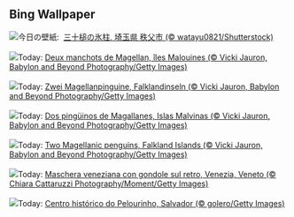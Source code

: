 ## Bing Wallpaper
![](https://www.bing.com/th?id=OHR.Misotsuchi2025_JA-JP3931043311_UHD.jpg&w=1000)今日の壁紙: &nbsp;[三十槌の氷柱, 埼玉県 秩父市 (© watayu0821/Shutterstock)](https://www.bing.com/th?id=OHR.Misotsuchi2025_JA-JP3931043311_UHD.jpg)
<br><br/>
![](https://www.bing.com/th?id=OHR.PenguinLove_FR-FR7793534409_UHD.jpg&w=1000)Today: [Deux manchots de Magellan, îles Malouines (© Vicki Jauron, Babylon and Beyond Photography/Getty Images)](https://www.bing.com/th?id=OHR.PenguinLove_FR-FR7793534409_UHD.jpg)
<br><br/>
![](https://www.bing.com/th?id=OHR.PenguinLove_DE-DE2328190080_UHD.jpg&w=1000)Today: [Zwei Magellanpinguine, Falklandinseln (© Vicki Jauron, Babylon and Beyond Photography/Getty Images)](https://www.bing.com/th?id=OHR.PenguinLove_DE-DE2328190080_UHD.jpg)
<br><br/>
![](https://www.bing.com/th?id=OHR.PenguinLove_ES-ES9960991342_UHD.jpg&w=1000)Today: [Dos pingüinos de Magallanes, Islas Malvinas (© Vicki Jauron, Babylon and Beyond Photography/Getty Images)](https://www.bing.com/th?id=OHR.PenguinLove_ES-ES9960991342_UHD.jpg)
<br><br/>
![](https://www.bing.com/th?id=OHR.PenguinLove_EN-GB6356684660_UHD.jpg&w=1000)Today: [Two Magellanic penguins, Falkland Islands (© Vicki Jauron, Babylon and Beyond Photography/Getty Images)](https://www.bing.com/th?id=OHR.PenguinLove_EN-GB6356684660_UHD.jpg)
<br><br/>
![](https://www.bing.com/th?id=OHR.TypicalVenetianRedGold_IT-IT4023171951_UHD.jpg&w=1000)Today: [Maschera veneziana con gondole sul retro, Venezia, Veneto (© Chiara Cattaruzzi Photography/Moment/Getty Images)](https://www.bing.com/th?id=OHR.TypicalVenetianRedGold_IT-IT4023171951_UHD.jpg)
<br><br/>
![](https://www.bing.com/th?id=OHR.PelourinhoSalvador_PT-BR8001944563_UHD.jpg&w=1000)Today: [Centro histórico do Pelourinho, Salvador (© golero/Getty Images)](https://www.bing.com/th?id=OHR.PelourinhoSalvador_PT-BR8001944563_UHD.jpg)
<br><br/>
